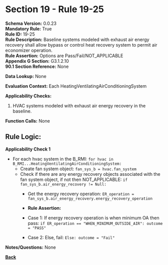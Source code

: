 # Section 19 - Rule 19-25           
**Schema Version:** 0.0.23    
**Mandatory Rule:** True    
**Rule ID:** 19-25         
**Rule Description:** Baseline systems modeled with exhaust air energy recovery shall allow bypass or control heat recovery system to permit air economizer operation.      
**Rule Assertion:** Options are Pass/Fail/NOT_APPLICABLE       
**Appendix G Section:** G3.1.2.10          
**90.1 Section Reference:** None  

**Data Lookup:** None  

**Evaluation Context:** Each HeatingVentilatingAirConditioningSystem  

**Applicability Checks:** 
1. HVAC systems modeled with exhaust air energy recovery in the baseline.  

**Function Calls:**  None   

## Rule Logic:   
**Applicability Check 1**      
- For each hvac system in the B_RMI: `for hvac in B_RMI...HeatingVentilatingAirConditioningSystem:`  
    - Create fan system object: `fan_sys_b = hvac.fan_system`  
    - Check if there are any energy recovery objects associated with the fan system object, if not then NOT_APPLICABLE: `if fan_sys_b.air_energy_recovery != Null:` 
        - Get the energy recovery operation: `ER_operation = fan_sys_b.air_energy_recovery.energy_recovery_operation`  
        
        - **Rule Assertion:** 
        - Case 1: If energy recovery operation is when minimum OA then pass: `if ER_operation == "WHEN_MINIMUM_OUTSIDE_AIR": outcome = "PASS"`  
        - Case 2: Else, fail: `Else: outcome = "Fail"`  

**Notes/Questions:**  None  

**[Back](_toc.md)**